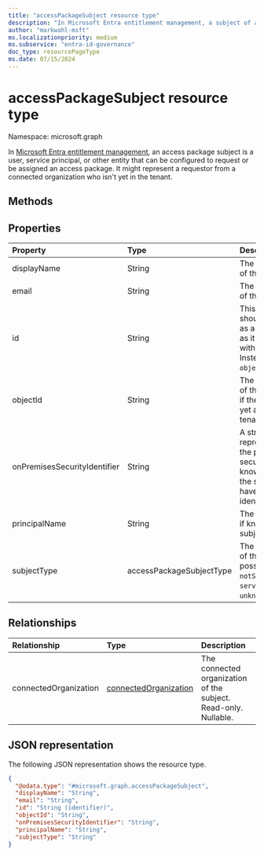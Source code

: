 ```yaml
---
title: "accessPackageSubject resource type"
description: "In Microsoft Entra entitlement management, a subject of an access package assignment."
author: "markwahl-msft"
ms.localizationpriority: medium
ms.subservice: "entra-id-governance"
doc_type: resourcePageType
ms.date: 07/15/2024
---
```


# accessPackageSubject resource type

Namespace: microsoft.graph


In [Microsoft Entra entitlement management](entitlementmanagement-overview.md), an access package subject is a user, service principal, or other entity that can be configured to request or be assigned an access package. It might represent a requestor from a connected organization who isn't yet in the tenant.


## Methods
<!--
API operations haven't yet been exposed in v1.0
When they are, the autogenerated TOC will automatically pick up the new methods.

| Method       | Return Type | Description |
|:-------------|:------------|:------------|
| [Get](../api/accesspackagesubject-get.md)|[accessPackageSubject](../resources/accesspackagesubject.md) | Get the properties of an **accesspackagesubject** object. |
| [Update](../api/accesspackagesubject-update.md)|None | Update the properties of an **accesspackagesubject** object. |
-->

## Properties
|Property|Type|Description|
|:---|:---|:---|
|displayName|String|The display name of the subject.|
|email|String|The email address of the subject.|
|id|String|This property shouldn't be used as a dependency, as it could change without notice. Instead, use the `objectId` property.|
|objectId|String|The object identifier of the subject. `null` if the subject isn't yet a user in the tenant.|
|onPremisesSecurityIdentifier|String|A string representation of the principal's security identifier, if known, or `null` if the subject doesn't have a security identifier.|
|principalName|String|The principal name, if known, of the subject.|
|subjectType|accessPackageSubjectType|The resource type of the subject. The possible values are: `notSpecified`, `user`, `servicePrincipal`, `unknownFutureValue`.|

## Relationships
|Relationship|Type|Description|
|:---|:---|:---|
|connectedOrganization|[connectedOrganization](connectedorganization.md)|The connected organization of the subject. Read-only. Nullable.|

## JSON representation
The following JSON representation shows the resource type.
<!-- {
  "blockType": "resource",
  "keyProperty": "id",
  "@odata.type": "microsoft.graph.accessPackageSubject",
  "openType": false
}
-->
``` json
{
  "@odata.type": "#microsoft.graph.accessPackageSubject",
  "displayName": "String",
  "email": "String",
  "id": "String (identifier)",
  "objectId": "String",
  "onPremisesSecurityIdentifier": "String",
  "principalName": "String",
  "subjectType": "String"
}
```
